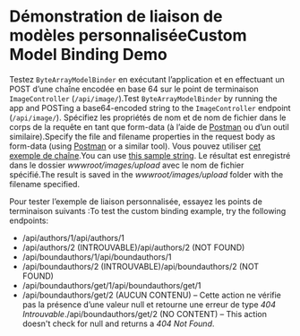 # <a name="custom-model-binding-demo"></a><span data-ttu-id="f0aec-101">Démonstration de liaison de modèles personnalisée</span><span class="sxs-lookup"><span data-stu-id="f0aec-101">Custom Model Binding Demo</span></span>

<span data-ttu-id="f0aec-102">Testez `ByteArrayModelBinder` en exécutant l’application et en effectuant un POST d’une chaîne encodée en base 64 sur le point de terminaison `ImageController` (`/api/image/`).</span><span class="sxs-lookup"><span data-stu-id="f0aec-102">Test `ByteArrayModelBinder` by running the app and POSTing a base64-encoded string to the `ImageController` endpoint (`/api/image/`).</span></span> <span data-ttu-id="f0aec-103">Spécifiez les propriétés de nom et de nom de fichier dans le corps de la requête en tant que form-data (à l’aide de [Postman](https://www.getpostman.com/) ou d’un outil similaire).</span><span class="sxs-lookup"><span data-stu-id="f0aec-103">Specify the file and filename properties in the request body as form-data (using [Postman](https://www.getpostman.com/) or a similar tool).</span></span> <span data-ttu-id="f0aec-104">Vous pouvez utiliser [cet exemple de chaîne](Base64String.txt).</span><span class="sxs-lookup"><span data-stu-id="f0aec-104">You can use [this sample string](Base64String.txt).</span></span> <span data-ttu-id="f0aec-105">Le résultat est enregistré dans le dossier *wwwroot/images/upload* avec le nom de fichier spécifié.</span><span class="sxs-lookup"><span data-stu-id="f0aec-105">The result is saved in the *wwwroot/images/upload* folder with the filename specified.</span></span>

<span data-ttu-id="f0aec-106">Pour tester l’exemple de liaison personnalisée, essayez les points de terminaison suivants :</span><span class="sxs-lookup"><span data-stu-id="f0aec-106">To test the custom binding example, try the following endpoints:</span></span>

* <span data-ttu-id="f0aec-107">/api/authors/1</span><span class="sxs-lookup"><span data-stu-id="f0aec-107">/api/authors/1</span></span>
* <span data-ttu-id="f0aec-108">/api/authors/2 (INTROUVABLE)</span><span class="sxs-lookup"><span data-stu-id="f0aec-108">/api/authors/2 (NOT FOUND)</span></span>
* <span data-ttu-id="f0aec-109">/api/boundauthors/1</span><span class="sxs-lookup"><span data-stu-id="f0aec-109">/api/boundauthors/1</span></span>
* <span data-ttu-id="f0aec-110">/api/boundauthors/2 (INTROUVABLE)</span><span class="sxs-lookup"><span data-stu-id="f0aec-110">/api/boundauthors/2 (NOT FOUND)</span></span>
* <span data-ttu-id="f0aec-111">/api/boundauthors/get/1</span><span class="sxs-lookup"><span data-stu-id="f0aec-111">/api/boundauthors/get/1</span></span>
* <span data-ttu-id="f0aec-112">/api/boundauthors/get/2 (AUCUN CONTENU) &ndash; Cette action ne vérifie pas la présence d’une valeur null et retourne une erreur de type *404 Introuvable*.</span><span class="sxs-lookup"><span data-stu-id="f0aec-112">/api/boundauthors/get/2 (NO CONTENT) &ndash; This action doesn't check for null and returns a *404 Not Found*.</span></span>
